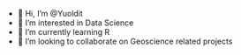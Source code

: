 - 👋 Hi, I’m @Yuoldit
- 👀 I’m interested in Data Science
- 🌱 I’m currently learning R 
- 💞️ I’m looking to collaborate on Geoscience related projects
  

<!---
Yuoldit/Yuoldit is a ✨ special ✨ repository because its `README.md` (this file) appears on your GitHub profile.
You can click the Preview link to take a look at your changes.
--->
